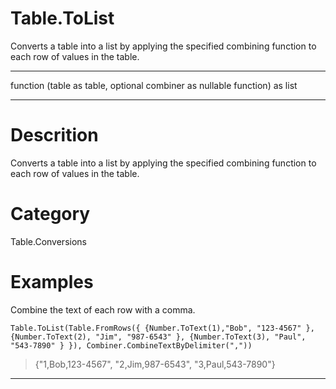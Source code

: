 ﻿# Table.ToList
Converts a table into a list by applying the specified combining function to each row of values in the table.
***
function (table as table, optional combiner as nullable function) as list
***
# Descrition 
Converts a table into a list by applying the specified combining function to each row of values in the table.
# Category 
Table.Conversions
# Examples 
Combine the text of each row with a comma.
```
Table.ToList(Table.FromRows({ {Number.ToText(1),"Bob", "123-4567" }, {Number.ToText(2), "Jim", "987-6543" }, {Number.ToText(3), "Paul", "543-7890" } }), Combiner.CombineTextByDelimiter(","))
```
> {"1,Bob,123-4567", "2,Jim,987-6543", "3,Paul,543-7890"}
***
